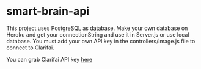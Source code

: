 # smart-brain-api
This project uses PostgreSQL as database.
Make your own database on Heroku and get your connectionString and use it in Server.js or use local database.
You must add your own API key in the controllers/image.js file to connect to Clarifai.

You can grab Clarifai API key <a href="https://www.clarifai.com/" rel="nofollow">here</a>
